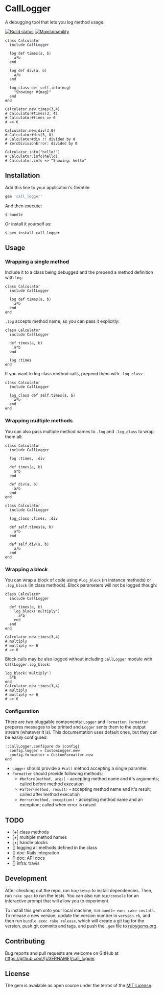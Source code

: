 # CallLogger

A debugging tool that lets you log method usage.

[![Build status](https://travis-ci.org/mrzasa/call_logger.svg?branch=master)](https://travis-ci.org/mrzasa/call_logger)
[![Maintainability](https://api.codeclimate.com/v1/badges/55bd374e1cd20af702ed/maintainability)](https://codeclimate.com/github/mrzasa/call_logger/maintainability)

```
class Calculator
  include CallLogger

  log def times(a, b)
    a*b
  end

  log def div(a, b)
    a/b
  end

  log_class def self.info(msg)
    "Showing: #{msg}"
  end
end

Calculator.new.times(3,4)
# Calculator#times(3, 4)
# Calculator#times => 6
# => 6

Calculator.new.div(3,0)
# Calculator#div(3, 0)
# Calculator#div !! divided by 0
# ZeroDivisionError: divided by 0

Calculator.info("hello!")
# Calculator.info(hello)
# Calculator.info => "Showing: hello"
```

## Installation

Add this line to your application's Gemfile:

```ruby
gem 'call_logger'
```

And then execute:

    $ bundle

Or install it yourself as:

    $ gem install call_logger

## Usage

### Wrapping a single method

Include it to a class being debugged and the prepend a method definition with `log`:

```
class Calculator
  include CallLogger

  log def times(a, b)
    a*b
  end
end
```

`.log` accepts method name, so you can pass it explicitly:

```
class Calculator
  include CallLogger

  def times(a, b)
    a*b
  end

  log :times
end
```

If you want to log class method calls, prepend them with `.log_class`:

```
class Calculator
  include CallLogger

  log_class def self.times(a, b)
    a*b
  end
end
```
### Wrapping multiple methods

You can also pass multiple method names to `.log` and `.log_class` to wrap them all:

```
class Calculator
  include CallLogger

  log :times, :div

  def times(a, b)
    a*b
  end

  def div(a, b)
    a/b
  end
end
```

```
class Calculator
  include CallLogger

  log_class :times, :div

  def self.times(a, b)
    a*b
  end

  def self.div(a, b)
    a/b
  end
end
```

### Wrapping a block

You can wrap a block of code using `#log_block` (in instance methods) or `.log_block` (in class methods). Block parameters will not be logged though:

```
class Calculator
  include CallLogger

  def times(a, b)
    log_block('multiply')
      a*b
    end
  end
end

Calculator.new.times(3,4)
# multiply
# multiply => 6
# => 6
```

Block calls may be also logged without including `CallLogger` module with `CallLogger.log_block`:

```
log_block('multiply')
  a*b
end
Calculator.new.times(3,4)
# multiply
# multiply => 6
# => 6
```

### Configuration

There are two pluggable components: `Logger` and `Formatter`. `Formatter` preperes messages to be printed and `Logger` sents them to the
output stream (whatever it is). This documentation uses default ones, but they can be easily configured:

```
::CallLogger.configure do |config|
  config.logger = CustomLogger.new
  config.formatter = CustomFormatter.new
end
```

* `Logger` should provide a `#call` method accepting a single paramter.
* `Formatter` should provide following methods:
  * `#before(method, args)` - accepting method name and it's arguments; called before method execution
  * `#after(method, result)` - accepting method name and it's result; called after method execution
  * `#error(method, exception)` - accepting method name and an exception; called when error is raised

## TODO

* [+] class methods
* [+] multiple method names
* [+] handle blocks
* [] logging all methods defined in the class
* [] doc: Rails integration
* [] doc: API docs
* [] infra: travis

## Development

After checking out the repo, run `bin/setup` to install dependencies. Then, run `rake spec` to run the tests. You can also run `bin/console` for an interactive prompt that will allow you to experiment.

To install this gem onto your local machine, run `bundle exec rake install`. To release a new version, update the version number in `version.rb`, and then run `bundle exec rake release`, which will create a git tag for the version, push git commits and tags, and push the `.gem` file to [rubygems.org](https://rubygems.org).

## Contributing

Bug reports and pull requests are welcome on GitHub at https://github.com/[USERNAME]/call_logger.

## License

The gem is available as open source under the terms of the [MIT License](https://opensource.org/licenses/MIT).
